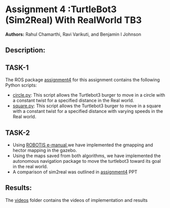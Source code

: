 # Assignment 4 :TurtleBot3 (Sim2Real) With RealWorld TB3
**Authors:** Rahul Chamarthi, Ravi Varikuti, and Benjamin I Johnson  

## Description:

## TASK-1
The ROS package [assignment4](https://github.com/rahulchamarthi/AuE8230Spring24_Group1/tree/master/assignment4) for this assignment contains the following Python  scripts:

- [circle.py](https://github.com/rahulchamarthi/AuE8230Spring24_Group1/blob/master/assignment4/scripts/circle.py): This script allows the Turtlebot3 burger to move in a circle with a constant twist for a specified distance in the Real world.
- [square.py](https://github.com/rahulchamarthi/AuE8230Spring24_Group1/blob/master/assignment4/scripts/square.py): This script allows the Turtlebot3 burger to move in a square with a constant twist for a specified distance with varying speeds in the Real world.
## TASK-2
- Using [ROBOTIS e-manual](https://emanual.robotis.com/docs/en/platform/turtlebot3/slam_simulation/),we have implemented the gmapping and hector mapping in the gazebo.
- Using the maps saved from both algorithms, we have implemented the autonomous navigation package to move the turtlebot3 toward its goal in the real world.
- A comparison of sim2real was outlined in [assignment4](https://github.com/rahulchamarthi/AuE8230Spring24_Group1/blob/master/assignment4/assignment4.pptx) PPT



## Results:

The [videos](https://github.com/rahulchamarthi/AuE8230Spring24_Group1/tree/master/assignment4/videos) folder contains the videos of implementation and results








